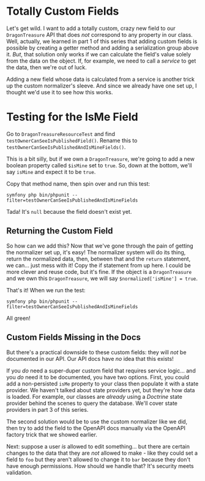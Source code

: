 # Totally Custom Fields

Let's get wild. I want to add a totally custom, crazy new field to
our `DragonTreasure` API that does *not* correspond to any property in our class.
Well, actually, we learned in part 1 of this series that adding custom fields is
possible by creating a getter method and adding a serialization group above it.
*But*, that solution only works if we can calculate the field's value solely from
the data on the object. If, for example, we need to call a *service* to get the
data, then we're out of luck.

Adding a new field whose data is calculated from a service is another trick up the
custom normalizer's sleeve. And since we already have one set up, I
thought we'd use it to see how this works.

# Testing for the IsMe Field

Go to `DragonTreasureResourceTest` and find
`testOwnerCanSeeIsPublishedField()`. Rename this to
`testOwnerCanSeeIsPublishedAndIsMineFields()`.

This is a bit silly, but if we own a `DragonTreasure`, we're going to add a new
boolean property called `$isMine` set to `true`. So, down at the bottom, we'll 
say `isMine` and expect it to be `true`.

Copy that method name, then spin over and run this test:

```terminal-silent
symfony php bin/phpunit --filter=testOwnerCanSeeIsPublishedAndIsMineFields
```

Tada! It's `null` because the field doesn't exist yet.

## Returning the Custom Field

So how can we add this? Now that we've gone through the pain of getting the
normalizer set up, it's easy! The normalizer system will do its thing,
return the normalized data, then, between that and the `return` statement,
we can... just mess with it! Copy the if statement from up here. I could be more
clever and reuse code, but it's fine. If the object is a `DragonTreasure` and we
own this `DragonTreasure`, we will say `$normalized['isMine'] = true`.

That's it! When we run the test:

```terminal-silent
symfony php bin/phpunit --filter=testOwnerCanSeeIsPublishedAndIsMineFields
```

All green!

## Custom Fields Missing in the Docs

But there's a practical downside to these custom fields: they will *not* be
documented in our API. Our API docs have *no* idea that this exists!

If you *do* need a super-duper custom field that requires service logic...
and you *do* need it to be documented, you have two options. First, you could add
a non-persisted `isMe` property to your class then populate it with a state provider.
We haven't talked about state providers yet, but they're how data is loaded. For
example, our classes are *already* using a *Doctrine* state provider behind the
scenes to query the database. We'll cover state providers in part 3 of this series.

The second solution would be to use the custom normalizer like we did, then try
to add the field to the OpenAPI docs manually via the OpenAPI factory trick that
we showed earlier.

Next: suppose a user *is* allowed to edit something... but there are certain changes
to the data that they are *not* allowed to make - like they could set a field to
`foo` but they aren't allowed to change it to `bar` because they don't have enough
permissions. How should we handle that? It's security meets validation.
